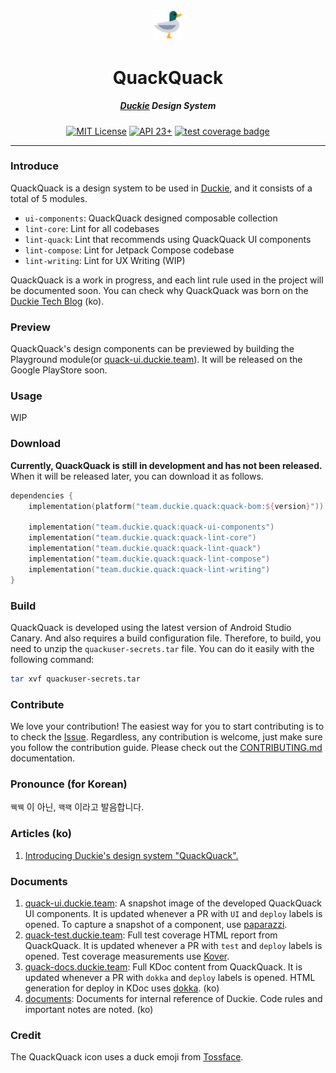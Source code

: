 <p align="center">
  <img src="./assets/toss-duck.svg" width="10%" alt="duck" />
</p>
<h1 align="center">QuackQuack</h1>
<h5 align="center"><a href="https://github.com/sungbinland/duckie">Duckie</a> Design System</h5>
<p align="center">
  <a href="LICENSE"><img alt="MIT License" src="https://img.shields.io/badge/License-MIT-blue"/></a>
  <a href="https://developer.android.com/about/versions/marshmallow"><img alt="API 23+" src="https://img.shields.io/badge/API-23%2B-brightgreen.svg"/></a>
  <a href="https://codecov.io/gh/sungbinland/duckie-quack-quack" > <img alt="test coverage badge" src="https://codecov.io/gh/sungbinland/duckie-quack-quack/branch/develop/graph/badge.svg?token=ACRJ1R22YD"/></a>
</p>

---

### Introduce

QuackQuack is a design system to be used in [Duckie](https://github.com/sungbinland/duckie-android), and it consists of a total of 5 modules.

- `ui-components`: QuackQuack designed composable collection
- `lint-core`: Lint for all codebases
- `lint-quack`: Lint that recommends using QuackQuack UI components
- `lint-compose`: Lint for Jetpack Compose codebase
- `lint-writing`:  Lint for UX Writing (WIP)

QuackQuack is a work in progress, and each lint rule used in the project will be documented soon.
You can check why QuackQuack was born on the [Duckie Tech Blog](https://medium.com/duckie-stories/%EB%8D%95%ED%82%A4%EC%9D%98-%EB%94%94%EC%9E%90%EC%9D%B8-%EC%8B%9C%EC%8A%A4%ED%85%9C-%EA%BD%A5%EA%BD%A5-%EC%9D%84-%EC%86%8C%EA%B0%9C%ED%95%A9%EB%8B%88%EB%8B%A4-59d962c4bf7) (ko).

### Preview

QuackQuack's design components can be previewed by building the Playground module(or [quack-ui.duckie.team](https://quack-ui.duckie.team/)). It will be released on the Google PlayStore soon.

### Usage

WIP

### Download

**Currently, QuackQuack is still in development and has not been released.** When it will be released later, you can download it as follows.

```kotlin
dependencies {
    implementation(platform("team.duckie.quack:quack-bom:${version}"))

    implementation("team.duckie.quack:quack-ui-components")
    implementation("team.duckie.quack:quack-lint-core")
    implementation("team.duckie.quack:quack-lint-quack")
    implementation("team.duckie.quack:quack-lint-compose")
    implementation("team.duckie.quack:quack-lint-writing")
}
```

### Build

QuackQuack is developed using the latest version of Android Studio Canary. And also requires a build configuration file. Therefore, to build, you need to unzip the `quackuser-secrets.tar` file. You can do it easily with the following command:

```bash
tar xvf quackuser-secrets.tar
```

### Contribute

We love your contribution! The easiest way for you to start contributing is to to check the [Issue](https://github.com/sungbinland/duckie-quack-quack/issues). Regardless, any contribution is welcome, just make sure you follow the contribution guide. Please check out the [CONTRIBUTING.md](.github/CONTRIBUTING.md) documentation.

### Pronounce (for Korean)

`꿱꿱` 이 아닌, `꽥꽥` 이라고 발음합니다.

### Articles (ko)

1. [Introducing Duckie's design system "QuackQuack".](https://blog.duckie.team/%EB%8D%95%ED%82%A4%EC%9D%98-%EB%94%94%EC%9E%90%EC%9D%B8-%EC%8B%9C%EC%8A%A4%ED%85%9C-%EA%BD%A5%EA%BD%A5-%EC%9D%84-%EC%86%8C%EA%B0%9C%ED%95%A9%EB%8B%88%EB%8B%A4-59d962c4bf7)

### Documents

1. [quack-ui.duckie.team](https://quack-ui.duckie.team/): A snapshot image of the developed QuackQuack UI components. It is updated whenever a PR with `UI` and `deploy` labels is opened. To capture a snapshot of a component, use [paparazzi](https://github.com/cashapp/paparazzi).
2. [quack-test.duckie.team](https://quack-test.duckie.team/): Full test coverage HTML report from QuackQuack. It is updated whenever a PR with `test` and `deploy` labels is opened. Test coverage measurements use [Kover](https://github.com/Kotlin/kotlinx-kover).
3. [quack-docs.duckie.team](https://quack-docs.duckie.team/): Full KDoc content from QuackQuack. It is updated whenever a PR with `dokka` and `deploy` labels is opened. HTML generation for deploy in KDoc uses [dokka](https://github.com/Kotlin/dokka). (ko)
4. [documents](/documents): Documents for internal reference of Duckie. Code rules and important notes are noted. (ko)

### Credit

The QuackQuack icon uses a duck emoji from [Tossface](https://toss.im/tossface).

